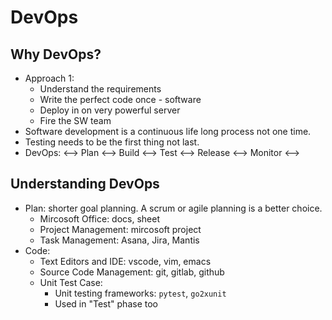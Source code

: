 # DevOps

## Why DevOps?
- Approach 1: 
    - Understand the requirements
    - Write the perfect code once - software
    - Deploy in on very powerful server
    - Fire the SW team
- Software development is a continuous life long process not one time.
- Testing needs to be the first thing not last.
- DevOps: <--> Plan <--> Build <--> Test <--> Release <--> Monitor <-->

## Understanding DevOps
- Plan: shorter goal planning. A scrum or agile planning is a better choice.
    - Mircosoft Office: docs, sheet
    - Project Management: mircosoft project
    - Task Management: Asana, Jira, Mantis
- Code:
    - Text Editors and IDE: vscode, vim, emacs
    - Source Code Management: git, gitlab, github
    - Unit Test Case:
        - Unit testing frameworks: `pytest`, `go2xunit` 
        - Used in "Test" phase too